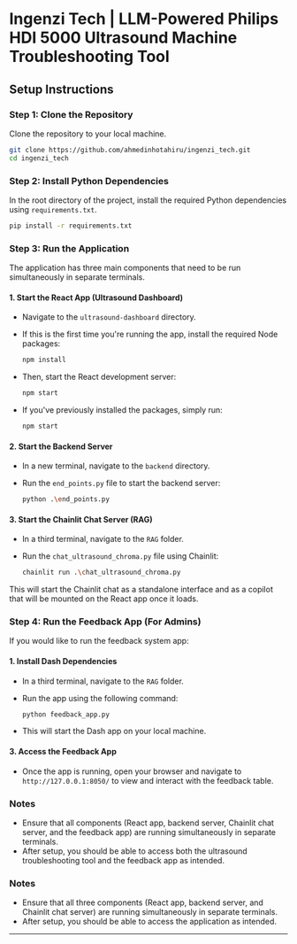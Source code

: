 
# Ingenzi Tech | LLM-Powered Philips HDI 5000 Ultrasound Machine Troubleshooting Tool

## Setup Instructions

### Step 1: Clone the Repository
Clone the repository to your local machine.

```bash
git clone https://github.com/ahmedinhotahiru/ingenzi_tech.git
cd ingenzi_tech
```

### Step 2: Install Python Dependencies
In the root directory of the project, install the required Python dependencies using `requirements.txt`.

```bash
pip install -r requirements.txt
```

### Step 3: Run the Application

The application has three main components that need to be run simultaneously in separate terminals.

#### 1. Start the React App (Ultrasound Dashboard)
   - Navigate to the `ultrasound-dashboard` directory.
   - If this is the first time you're running the app, install the required Node packages:

     ```bash
     npm install
     ```

   - Then, start the React development server:

     ```bash
     npm start
     ```

   - If you've previously installed the packages, simply run:

     ```bash
     npm start
     ```

#### 2. Start the Backend Server
   - In a new terminal, navigate to the `backend` directory.
   - Run the `end_points.py` file to start the backend server:

     ```bash
     python .\end_points.py
     ```

#### 3. Start the Chainlit Chat Server (RAG)
   - In a third terminal, navigate to the `RAG` folder.
   - Run the `chat_ultrasound_chroma.py` file using Chainlit:

     ```bash
     chainlit run .\chat_ultrasound_chroma.py
     ```

   This will start the Chainlit chat as a standalone interface and as a copilot that will be mounted on the React app once it loads.

### Step 4: Run the Feedback App (For Admins)

If you would like to run the feedback system app:

#### 1. Install Dash Dependencies
   - In a third terminal, navigate to the `RAG` folder.
   - Run the app using the following command:

     ```bash
     python feedback_app.py
     ```

   - This will start the Dash app on your local machine.

#### 3. Access the Feedback App
   - Once the app is running, open your browser and navigate to `http://127.0.0.1:8050/` to view and interact with the feedback table.

### Notes
- Ensure that all components (React app, backend server, Chainlit chat server, and the feedback app) are running simultaneously in separate terminals.
- After setup, you should be able to access both the ultrasound troubleshooting tool and the feedback app as intended.


### Notes
- Ensure that all three components (React app, backend server, and Chainlit chat server) are running simultaneously in separate terminals.
- After setup, you should be able to access the application as intended.

---
